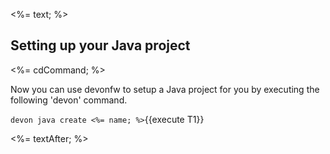 <%= text; %>

## Setting up your Java project

<%= cdCommand; %>

Now you can use devonfw to setup a Java project for you by executing the following 'devon' command.

`devon java create <%= name; %>`{{execute T1}}

<%= textAfter; %>